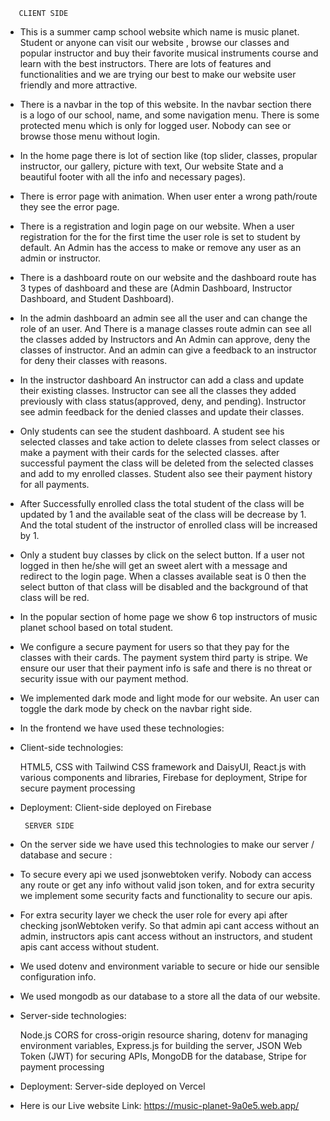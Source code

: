 
       CLIENT SIDE 
       


* This is a summer camp school website which name is music planet. Student or anyone can visit our website , browse our classes and popular instructor and buy their favorite musical instruments course and learn with the best instructors. There are lots of features and functionalities and we are trying our best to make our website user friendly and more attractive.

* There is a navbar in the top of this website. In the navbar section there is a logo of our school, name, and some navigation menu. There is some protected menu which is only for logged user. Nobody can see or browse those menu without login.

* In the home page there is lot of section like (top slider, classes, propular instructor, our gallery, picture with text, Our website State and  a beautiful footer with all the info and necessary pages).

* There is error page with animation. When user enter a wrong path/route they see the error page.

* There is a registration and login page on our website. When a user registration for the for the first time the user role is set to student by default. An Admin has the access to make or remove any user as an admin or instructor. 

* There is a dashboard route on our website and the dashboard route has 3 types of dashboard and these are (Admin Dashboard, Instructor Dashboard, and Student Dashboard). 

* In the admin dashboard an admin see all the user and can change the role of an user. And There is a manage classes route admin can see all the classes added by Instructors and An Admin can approve, deny the classes of instructor. And an admin can give a feedback to an instructor for deny their classes with reasons.

* In the instructor dashboard An instructor can add a class and update their existing classes. Instructor can see all the classes they added previously with class status(approved, deny, and pending). Instructor see admin feedback for the denied classes and update their classes.

* Only students can see the student dashboard. A student see his selected classes and take action to delete classes from select classes or make a payment with their cards for the selected classes. after successful payment the class will be deleted from the selected classes and add to my enrolled classes. Student also see their payment history for all payments. 

* After Successfully enrolled class the total student of the class will be updated by 1 and the available seat of the class will be decrease by 1. And the total student of the instructor of enrolled class will be increased by 1.

* Only a student buy classes by click on the select button. If a user not logged in then he/she will get an sweet alert with a message and redirect to the login page. When a classes available seat is 0 then the select button of that class will be disabled and the background of that class will be red.

* In the popular section of home page we show 6 top instructors of music planet school based on total student.

*  We configure a secure payment for users so that they pay for the classes with their cards. The payment system third party is stripe. We ensure our user that their payment info is safe and there is no threat or security issue with our payment method.

* We implemented dark mode and light mode for our website. An user can toggle the dark mode by check on the navbar right side.

* In the frontend we have used these technologies:

* Client-side technologies:

     HTML5, 
     CSS with Tailwind CSS framework and DaisyUI, 
     React.js with various components and libraries, 
     Firebase for deployment, 
     Stripe for secure payment processing


* Deployment:
    Client-side deployed on Firebase




       SERVER SIDE 

     

* On the server side we have used this technologies to make our server / database and secure :

* To secure every api we used jsonwebtoken verify. Nobody can access any route or get any info without valid json token, and for extra security we implement some security facts and functionality  to secure our apis.

* For extra security layer we check the user role for every api after checking jsonWebtoken verify. So that admin api cant access without an admin, instructors apis cant access without an instructors, and student apis cant access without student.

* We used dotenv and environment variable to secure or hide our sensible configuration info.

* We used mongodb as our database to a store all the data of our website.

 *   Server-side technologies:

     Node.js
     CORS for cross-origin resource sharing, 
     dotenv for managing environment variables, 
     Express.js for building the server, 
     JSON Web Token (JWT) for securing APIs, 
     MongoDB for the database, 
     Stripe for payment processing  

* Deployment:
   Server-side deployed on Vercel

* Here is our Live website Link: https://music-planet-9a0e5.web.app/